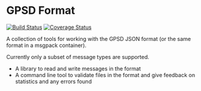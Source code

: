 GPSD Format
===========

[![Build Status](https://travis-ci.org/SkyTruth/gpsd_format.svg?branch=master)](https://travis-ci.org/SkyTruth/gpsd_format) [![Coverage Status](https://coveralls.io/repos/SkyTruth/gpsd_format/badge.svg?branch=master)](https://coveralls.io/r/SkyTruth/gpsd_format?branch=master)

A collection of tools for working with the GPSD JSON format (or the same format in a msgpack container).

Currently only a subset of message types are supported.

* A library to read and write messages in the format
* A command line tool to validate files in the format and give feedback on statistics and any errors found
